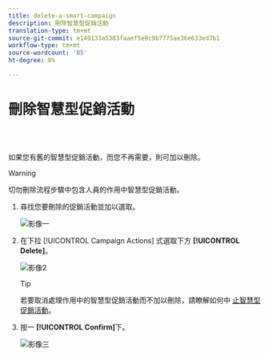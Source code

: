 ```yaml
---
title: delete-a-smart-campaign
description: 刪除智慧型促銷活動
translation-type: tm+mt
source-git-commit: e149133a5383faaef5e9c9b7775ae36e633ed7b1
workflow-type: tm+mt
source-wordcount: '85'
ht-degree: 0%

---
```



# 刪除智慧型促銷活動

<br> 

如果您有舊的智慧型促銷活動，而您不再需要，則可加以刪除。

>[!WARNING]
>
>切勿刪除流程步驟中包含人員的作用中智慧型促銷活動。

1. 尋找您要刪除的促銷活動並加以選取。

   ![影像一](/help/sky/assets/smart-campaigns/delete-a-smart-campaign/delete-a-smart-campaign-1.png)

1. 在下拉 [!UICONTROL Campaign Actions] 式選取下方 **[!UICONTROL Delete]**。

   ![影像2](/help/sky/assets/smart-campaigns/delete-a-smart-campaign/delete-a-smart-campaign-2.png)

   >[!TIP]
   >
   >若要取消處理作用中的智慧型促銷活動而不加以刪除，請瞭解如何中 [止智慧型促銷活動](https://docs.marketo.com/display/DOCS/Abort+a+Smart+Campaign)。

1. 按一 **[!UICONTROL Confirm]**&#x200B;下。

   ![影像三](/help/sky/assets/smart-campaigns/delete-a-smart-campaign/delete-a-smart-campaign-3.png)

